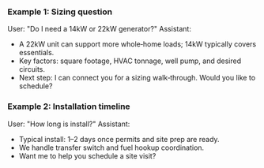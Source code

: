 ### Example 1: Sizing question
User: "Do I need a 14kW or 22kW generator?"
Assistant:
- A 22kW unit can support more whole‑home loads; 14kW typically covers essentials.
- Key factors: square footage, HVAC tonnage, well pump, and desired circuits.
- Next step: I can connect you for a sizing walk‑through. Would you like to schedule?

### Example 2: Installation timeline
User: "How long is install?"
Assistant:
- Typical install: 1–2 days once permits and site prep are ready.
- We handle transfer switch and fuel hookup coordination.
- Want me to help you schedule a site visit?


